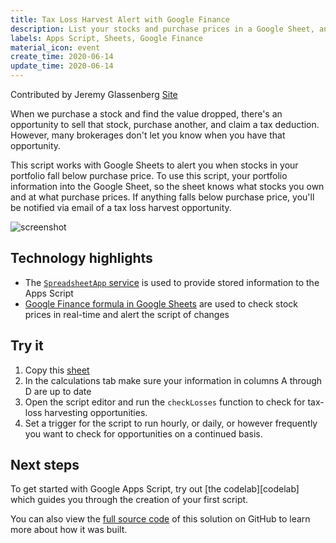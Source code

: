 ```yaml
---
title: Tax Loss Harvest Alert with Google Finance
description: List your stocks and purchase prices in a Google Sheet, and this script will alert you if you can sell the stock for a "tax loss harvest"
labels: Apps Script, Sheets, Google Finance
material_icon: event
create_time: 2020-06-14
update_time: 2020-06-14
---
```


Contributed by Jeremy Glassenberg [Site](https://www.apistrategist.com)

When we purchase a stock and find the value dropped, there's an opportunity to sell that stock, purchase another, and claim a tax deduction.  However, many brokerages don't let you know when you have that opportunity.  

This script works with Google Sheets to alert you when stocks in your portfolio fall below purchase price.  To use this script, your portfolio information into the Google Sheet, so the sheet knows what stocks you own and at what purchase prices. If anything falls below purchase price, you'll be notified via email of a tax loss harvest opportunity.

![screenshot](https://cdn.jsdelivr.net/gh/gsuitedevs/solutions@master/tax-loss-harvest-alerts/screenshot.png)

## Technology highlights

- The [`SpreadsheetApp` service][spreadsheetapp-docs] is used to provide stored information to the Apps Script
- [Google Finance formula in Google Sheets](https://support.google.com/docs/answer/3093281?hl=en) are used to check stock prices in real-time and alert the script of changes


## Try it

1. Copy this [sheet][sheet-copy]
2. In the calculations tab make sure your information in columns A through D are up to date
3. Open the script editor and run the `checkLosses` function to check for tax-loss
   harvesting opportunities.
4. Set a trigger for the script to run hourly, or daily, or however frequently you want to check for opportunities on a continued basis.

## Next steps

To get started with Google Apps Script, try out [the codelab][codelab]
which guides you through the creation of your first script.

You can also view the [full source code][github] of this solution on GitHub to
learn more about how it was built.


[github]: https://github.com/gsuitedevs/solutions/blob/master/tax-loss-harvest-alerts
[spreadsheetapp-docs]: https://developers.google.com/apps-script/reference/spreadsheet/spreadsheet-app
[sheet-copy]: https://script.google.com/d/11f6RLaZ1mrd6xmhW6wRuAmoqjGocfV8X9LhnkgnxUHFIlBLV5vtOqNcu/copy
